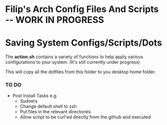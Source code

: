# Filip's Arch Config Files And Scripts -- WORK IN PROGRESS

# Saving System Configs/Scripts/Dots
The **action.sh** contains a variety of functions to help apply various configurations to your system. (It's still currently under progress)

This will copy all the dotfiles from this folder to you desktop home folder.

### TO DO
- Post Install Tasks e.g. 
    - Sudoers
    - Change default shell to zsh
    - Put files in the relevant directories
    - Allow script to be curl'ed directly from the github and executed
